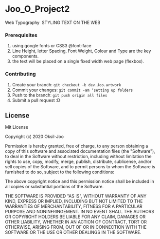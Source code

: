 # Joo_O_Project2
Web Typography  STYLING TEXT ON THE WEB

### Prerequisites
1. using google fonts or CSS3 @font-face
2. Line Height, letter Spacing, Font Weight, Colour and Type are the key components.
3. the text will be placed on a single fixed width web page (flexbox).


### Contributing
1. Create your branch: `git checkout -b dev.Joo.artwork`
2. Commit your changes: `git commit -am ‘setting up folders`
3. Push to the branch: `git push origin all files`
4. Submit a pull request :D

## License
Mit License

Copyright (c) 2020 Oksil-Joo

Permission is hereby granted, free of charge, to any person obtaining a copy
of this software and associated documentation files (the "Software"), to deal
in the Software without restriction, including without limitation the rights
to use, copy, modify, merge, publish, distribute, sublicense, and/or sell
copies of the Software, and to permit persons to whom the Software is
furnished to do so, subject to the following conditions:

The above copyright notice and this permission notice shall be included in all
copies or substantial portions of the Software.

THE SOFTWARE IS PROVIDED "AS IS", WITHOUT WARRANTY OF ANY KIND, EXPRESS OR
IMPLIED, INCLUDING BUT NOT LIMITED TO THE WARRANTIES OF MERCHANTABILITY,
FITNESS FOR A PARTICULAR PURPOSE AND NONINFRINGEMENT. IN NO EVENT SHALL THE
AUTHORS OR COPYRIGHT HOLDERS BE LIABLE FOR ANY CLAIM, DAMAGES OR OTHER
LIABILITY, WHETHER IN AN ACTION OF CONTRACT, TORT OR OTHERWISE, ARISING FROM,
OUT OF OR IN CONNECTION WITH THE SOFTWARE OR THE USE OR OTHER DEALINGS IN THE
SOFTWARE.
